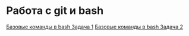 # Работа с git и bash
[Базовые команды в bash Задача 1](https://github.com/AnKostiuk/git_bash/blob/main/bash1.txt)
[Базовые команды в bash Задача 2](https://github.com/AnKostiuk/git_bash/blob/main/bash2.txt)

